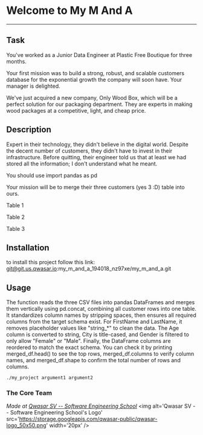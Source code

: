 # Welcome to My M And A
***

## Task
You've worked as a Junior Data Engineer at Plastic Free Boutique for three months.

Your first mission was to build a strong, robust, and scalable customers database for the exponential growth the company will soon have. Your manager is delighted.

We've just acquired a new company, Only Wood Box, which will be a perfect solution for our packaging department. They are experts in making wood packages at a competitive, light, and cheap price.

## Description
Expert in their technology, they didn't believe in the digital world. Despite the decent number of customers, they didn't have to invest in their infrastructure. Before quitting, their engineer told us that at least we had stored all the information; I don't understand what he meant.

You should use import pandas as pd

Your mission will be to merge their three customers (yes 3 :D) table into ours.

Table 1

Table 2

Table 3



## Installation
to install this project follow this link: git@git.us.qwasar.io:my_m_and_a_194018_nz97xe/my_m_and_a.git

## Usage
The function reads the three CSV files into pandas DataFrames and merges them vertically using pd.concat, combining all customer rows into one table. It standardizes column names by stripping spaces, then ensures all required columns from the target schema exist. For FirstName and LastName, it removes placeholder values like "string_*" to clean the data. The Age column is converted to string, City is title-cased, and Gender is filtered to only allow "Female" or "Male". Finally, the DataFrame columns are reordered to match the exact schema. You can check it by printing merged_df.head() to see the top rows, merged_df.columns to verify column names, and merged_df.shape to confirm the total number of rows and columns.
```
./my_project argument1 argument2
```

### The Core Team


<span><i>Made at <a href='https://qwasar.io'>Qwasar SV -- Software Engineering School</a></i></span>
<span><img alt='Qwasar SV -- Software Engineering School's Logo' src='https://storage.googleapis.com/qwasar-public/qwasar-logo_50x50.png' width='20px' /></span>
